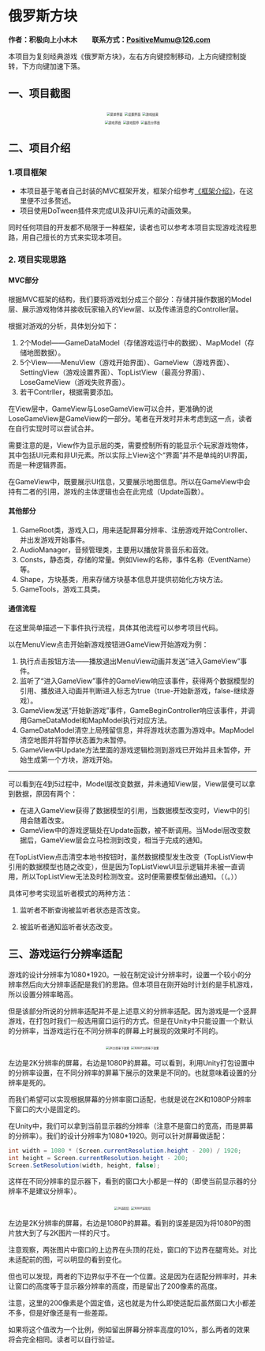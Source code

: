 # 俄罗斯方块

**作者：积极向上小木木 &nbsp;&nbsp;&nbsp;&nbsp;&nbsp;&nbsp;&nbsp; 联系方式：PositiveMumu@126.com**

本项目为复刻经典游戏《俄罗斯方块》，左右方向键控制移动，上方向键控制旋转，下方向键加速下落。

## 一、项目截图

<center>
<img src="README/菜单界面.png" alt="菜单界面" style="zoom:45%;" />
<img src="README/设置界面.png" alt="设置界面" style="zoom:45%;" />
<img src="README/游戏结束.png" alt="游戏结束" style="zoom:45%;" />
</center>

<center>
<img src="README/游戏界面.png" alt="游戏界面" style="zoom:45%;" />
<img src="README/游戏暂停.png" alt="游戏暂停" style="zoom:45%;" />
<img src="README/最高分界面.png" alt="最高分界面" style="zoom:45%;" />
</center>


## 二、项目介绍

### 1.项目框架

- 本项目基于笔者自己封装的MVC框架开发，框架介绍参考[《框架介绍》](https://github.com/PositiveMumu/MFramework/blob/master/README.md)，在这里便不过多赘述。
- 项目使用DoTween插件来完成UI及非UI元素的动画效果。

同时任何项目的开发都不局限于一种框架，读者也可以参考本项目实现游戏流程思路，用自己擅长的方式来实现本项目。

### 2. 项目实现思路

#### MVC部分

根据MVC框架的结构，我们要将游戏划分成三个部分：存储并操作数据的Model层、展示游戏物体并接收玩家输入的View层、以及传递消息的Controller层。

根据对游戏的分析，具体划分如下：

1. 2个Model——GameDataModel（存储游戏运行中的数据）、MapModel（存储地图数据）。
2. 5个View——MenuView（游戏开始界面）、GameView（游戏界面）、SettingView（游戏设置界面）、TopListView（最高分界面）、LoseGameView（游戏失败界面）。
3. 若干Contrller，根据需要添加。

在View层中，GameView与LoseGameView可以合并，更准确的说LoseGameView是GameView的一部分。笔者在开发时并未考虑到这一点，读者在自行实现时可以尝试合并。

需要注意的是，View作为显示层的类，需要控制所有的能显示个玩家游戏物体，其中包括UI元素和非UI元素。所以实际上View这个“界面”并不是单纯的UI界面，而是一种逻辑界面。

在GameView中，既要展示UI信息，又要展示地图信息。所以在GameView中会持有二者的引用，游戏的主体逻辑也会在此完成（Update函数）。

#### 其他部分

1. GameRoot类，游戏入口，用来适配屏幕分辨率、注册游戏开始Controller、并出发游戏开始事件。
2. AudioManager，音频管理类，主要用以播放背景音乐和音效。
3. Consts，静态类，存储的常量。例如View的名称，事件名称（EventName）等。
4. Shape，方块基类，用来存储方块基本信息并提供初始化方块方法。
5. GameTools，游戏工具类。

#### 通信流程

在这里简单描述一下事件执行流程，具体其他流程可以参考项目代码。

以在MenuView点击开始新游戏按钮进GameView开始游戏为例：

1. 执行点击按钮方法——播放退出MenuView动画并发送“进入GameView”事件。
2. 监听了“进入GameView”事件的GameView响应该事件，获得两个数据模型的引用、播放进入动画并判断进入标志为true（true-开始新游戏，false-继续游戏）。
3. GameView发送“开始新游戏”事件，GameBeginController响应该事件，并调用GameDataModel和MapModel执行对应方法。
4. GameDataModel清空上局残留信息，并将游戏状态置为游戏中。MapModel清空地图并将暂停状态置为未暂停。
5. GameView中Update方法里面的游戏逻辑检测到游戏已开始并且未暂停，开始生成第一个方块，游戏开始。


- - -

可以看到在4到5过程中，Model层改变数据，并未通知View层，View层便可以拿到数据，原因有两个：

- 在进入GameView获得了数据模型的引用，当数据模型改变时，View中的引用会随着改变。
- GameView中的游戏逻辑处在Update函数，被不断调用。当Model层改变数据后，GameView层会立马检测到改变，相当于完成的通知。

在TopListView点击清空本地书按钮时，虽然数据模型发生改变（TopListView中引用的数据模型也随之改变），但是因为TopListViewUI显示逻辑并未被一直调用，所以TopListView无法及时检测改变。这时便需要模型做出通知。（（。））

具体可参考实现监听者模式的两种方法：

1. 监听者不断查询被监听者状态是否改变。

2. 被监听者通知监听者状态改变。


## 三、游戏运行分辨率适配

游戏的设计分辨率为1080*1920。一般在制定设计分辨率时，设置一个较小的分辨率然后向大分辨率适配是我们的思路。但本项目在刚开始时计划的是手机游戏，所以设置分辨率略高。

但是该部分所说的分辨率适配并不是上述意义的分辨率适配。因为游戏是一个竖屏游戏，在打包时我们一般选用窗口运行的方式。但是在Unity中只能设置一个默认的分辨率，当游戏运行在不同分辨率的屏幕上时展现的效果时不同的。

<center>
<img src="README/2K分辨率下效果.png" alt="2K分辨率下效果"  style="zoom: 40%;"/>
<img src="README/1080P分辨率下效果.png" alt="1080P分辨率下效果" style="zoom: 40%;"/>
</center>

左边是2K分辨率的屏幕，右边是1080P的屏幕。可以看到，利用Unity打包设置中的分辨率设置，在不同分辨率的屏幕下展示的效果是不同的。也就意味着设置的分辨率是死的。

而我们希望可以实现根据屏幕的分辨率窗口适配，也就是说在2K和1080P分辨率下窗口的大小是固定的。

在Unity中，我们可以拿到当前显示器的分辨率（注意不是窗口的宽高，而是屏幕的分辨率）。我们的设计分辨率为1080*1920。则可以针对屏幕做适配：

```C#
int width = 1080 * (Screen.currentResolution.height - 200) / 1920;
int height = Screen.currentResolution.height - 200;
Screen.SetResolution(width, height, false);
```

这样在不同分辨率的显示器下，看到的窗口大小都是一样的（即使当前显示器的分辨率不是建议分辨率）。

<center>
<img src="README/2K适配后.png" alt="2K适配后" style="zoom:40%;" />
<img src="README/1080P适配后.png" alt="1080P适配后" style="zoom:40%;" />
</center>


左边是2K分辨率的屏幕，右边是1080P的屏幕。看到的误差是因为将1080P的图片放大到了与2K图片一样的尺寸。

注意观察，两张图片中窗口的上边界在头顶的花处，窗口的下边界在腿弯处。对比未适配前的图，可以明显的看到变化。

但也可以发现，两者的下边界似乎不在一个位置。这是因为在适配分辨率时，并未让窗口的高度等于显示器分辨率的高度，而是留出了200像素的高度。

注意，这里的200像素是个固定值，这也就是为什么即使适配后虽然窗口大小都差不多，但是好像还是有一些差距。

如果将这个值改为一个比例，例如留出屏幕分辨率高度的10%，那么两者的效果将会完全相同。读者可以自行验证。











